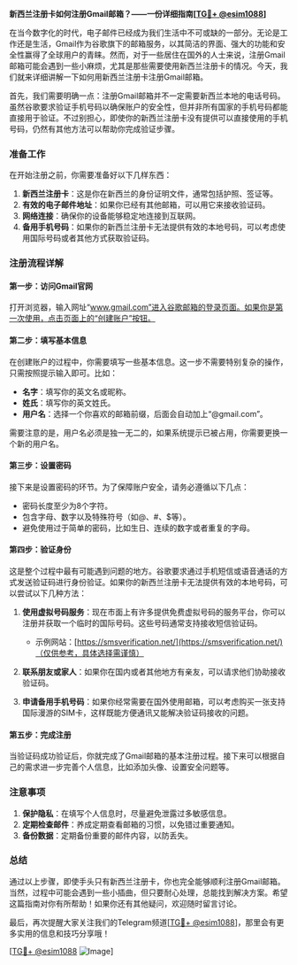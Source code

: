 **新西兰注册卡如何注册Gmail邮箱？——一份详细指南[[TG💪+ @esim1088](https://t.me/s/esim1088)]**

在当今数字化的时代，电子邮件已经成为我们生活中不可或缺的一部分。无论是工作还是生活，Gmail作为谷歌旗下的邮箱服务，以其简洁的界面、强大的功能和安全性赢得了全球用户的青睐。然而，对于一些居住在国外的人士来说，注册Gmail邮箱可能会遇到一些小麻烦，尤其是那些需要使用新西兰注册卡的情况。今天，我们就来详细讲解一下如何用新西兰注册卡注册Gmail邮箱。

首先，我们需要明确一点：注册Gmail邮箱并不一定需要新西兰本地的电话号码。虽然谷歌要求验证手机号码以确保账户的安全性，但并非所有国家的手机号码都能直接用于验证。不过别担心，即使你的新西兰注册卡没有提供可以直接使用的手机号码，仍然有其他方法可以帮助你完成验证步骤。

### 准备工作

在开始注册之前，你需要准备好以下几样东西：

1. **新西兰注册卡**：这是你在新西兰的身份证明文件，通常包括护照、签证等。
2. **有效的电子邮件地址**：如果你已经有其他邮箱，可以用它来接收验证码。
3. **网络连接**：确保你的设备能够稳定地连接到互联网。
4. **备用手机号码**：如果你的新西兰注册卡无法提供有效的本地号码，可以考虑使用国际号码或者其他方式获取验证码。

### 注册流程详解

#### 第一步：访问Gmail官网

打开浏览器，输入网址“www.gmail.com”进入谷歌邮箱的登录页面。如果你是第一次使用，点击页面上的“创建账户”按钮。

#### 第二步：填写基本信息

在创建账户的过程中，你需要填写一些基本信息。这一步不需要特别复杂的操作，只需按照提示输入即可。比如：

- **名字**：填写你的英文名或昵称。
- **姓氏**：填写你的英文姓氏。
- **用户名**：选择一个你喜欢的邮箱前缀，后面会自动加上“@gmail.com”。

需要注意的是，用户名必须是独一无二的，如果系统提示已被占用，你需要更换一个新的用户名。

#### 第三步：设置密码

接下来是设置密码的环节。为了保障账户安全，请务必遵循以下几点：

- 密码长度至少为8个字符。
- 包含字母、数字以及特殊符号（如@、#、$等）。
- 避免使用过于简单的密码，比如生日、连续的数字或者重复的字母。

#### 第四步：验证身份

这是整个过程中最有可能遇到问题的地方。谷歌要求通过手机短信或语音通话的方式发送验证码进行身份验证。如果你的新西兰注册卡无法提供有效的本地号码，可以尝试以下几种方法：

1. **使用虚拟号码服务**：现在市面上有许多提供免费虚拟号码的服务平台，你可以注册并获取一个临时的国际号码。这些号码通常支持接收短信验证码。
   
   - 示例网站：[https://smsverification.net/](https://smsverification.net/)（仅供参考，具体选择需谨慎）

2. **联系朋友或家人**：如果你在国内或者其他地方有亲友，可以请求他们协助接收验证码。

3. **申请备用手机号码**：如果你经常需要在国外使用邮箱，可以考虑购买一张支持国际漫游的SIM卡，这样既能方便通讯又能解决验证码接收的问题。

#### 第五步：完成注册

当验证码成功验证后，你就完成了Gmail邮箱的基本注册过程。接下来可以根据自己的需求进一步完善个人信息，比如添加头像、设置安全问题等。

### 注意事项

1. **保护隐私**：在填写个人信息时，尽量避免泄露过多敏感信息。
2. **定期检查邮件**：养成定期查看邮箱的习惯，以免错过重要通知。
3. **备份数据**：定期备份重要的邮件内容，以防丢失。

### 总结

通过以上步骤，即使手头只有新西兰注册卡，你也完全能够顺利注册Gmail邮箱。当然，过程中可能会遇到一些小插曲，但只要耐心处理，总能找到解决方案。希望这篇指南对你有所帮助！如果你还有其他疑问，欢迎随时留言讨论。

最后，再次提醒大家关注我们的Telegram频道[[TG💪+ @esim1088](https://t.me/s/esim1088)]，那里会有更多实用的信息和技巧分享哦！

[[TG💪+ @esim1088](https://t.me/s/esim1088) ![Image](https://i.postimg.cc/4NQfJmqS/Snipaste-2025-05-13-00-14-12.png)]